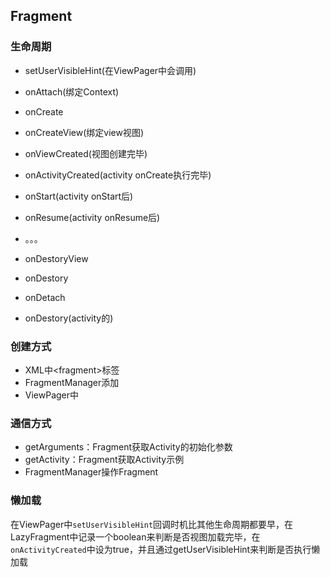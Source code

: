 ## Fragment

### 生命周期

- setUserVisibleHint(在ViewPager中会调用)
  
- onAttach(绑定Context)
  
- onCreate
  
- onCreateView(绑定view视图)
  
- onViewCreated(视图创建完毕)
  
- onActivityCreated(activity onCreate执行完毕)
  
- onStart(activity onStart后)
  
- onResume(activity onResume后)
  
- 。。。
  
- onDestoryView
  
- onDestory
  
- onDetach
  
- onDestory(activity的)

### 创建方式

- XML中&lt;fragment&gt;标签
- FragmentManager添加
- ViewPager中

### 通信方式

- getArguments：Fragment获取Activity的初始化参数
- getActivity：Fragment获取Activity示例
- FragmentManager操作Fragment

### 懒加载

在ViewPager中`setUserVisibleHint`回调时机比其他生命周期都要早，在LazyFragment中记录一个boolean来判断是否视图加载完毕，在`onActivityCreated`中设为true，并且通过getUserVisibleHint来判断是否执行懒加载